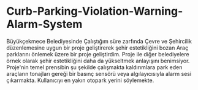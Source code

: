 # Curb-Parking-Violation-Warning-Alarm-System
Büyükçekmece Belediyesinde Çalıştığım süre zarfında Çevre ve Şehircilik düzenlemesine uygun bir proje geliştirerek şehir estetikliğini bozan Araç parklarını önlemek üzere bir proje geliştirdim. Proje ile diğer belediyelere örnek olarak şehir estetikliğini daha da yükseltmek anlayışını benimsiyor. 
 Proje'nin temel prensibin şu şekilde çalışmakta kaldırımlara park eden araçların tonajları gereği bir basınç sensörü veya algılayıcısıyla alarm sesi çıkarmakta. Kullanıcıyı en yakın otopark yerini söylemekte.
